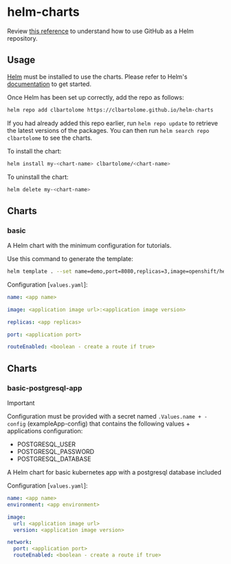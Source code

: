 # helm-charts

Review [this reference](https://helm.sh/docs/howto/chart_releaser_action/) to understand how to use GitHub as a Helm repository.

## Usage

[Helm](https://helm.sh) must be installed to use the charts.  Please refer to
Helm's [documentation](https://helm.sh/docs) to get started.

Once Helm has been set up correctly, add the repo as follows:

```sh
helm repo add clbartolome https://clbartolome.github.io/helm-charts
```

If you had already added this repo earlier, run `helm repo update` to retrieve
the latest versions of the packages.  You can then run `helm search repo
clbartolome` to see the charts.

To install the <chart-name> chart:

```sh
helm install my-<chart-name> clbartolome/<chart-name>
```
    
To uninstall the chart:

```sh
helm delete my-<chart-name>
```

## Charts

### basic

A Helm chart with the minimum configuration for tutorials.

Use this command to generate the template:
```sh
helm template . --set name=demo,port=8080,replicas=3,image=openshift/hello-openshift,routeEnabled=true
```

Configuration [`values.yaml`]:

```yaml
name: <app name>

image: <application image url>:<application image version>

replicas: <app replicas>

port: <application port>

routeEnabled: <boolean - create a route if true>
```

## Charts

### basic-postgresql-app

> [!IMPORTANT]  
> Configuration must be provided with a secret named `.Values.name + -config` (exampleApp-config) that contains the following values + applications configuration:
> - POSTGRESQL_USER
> - POSTGRESQL_PASSWORD
> - POSTGRESQL_DATABASE

A Helm chart for basic kubernetes app with a postgresql database included

Configuration [`values.yaml`]:

```yaml
name: <app name>
environment: <app environment>

image:
  url: <application image url>
  version: <application image version>

network:
  port: <application port>
  routeEnabled: <boolean - create a route if true>
```



